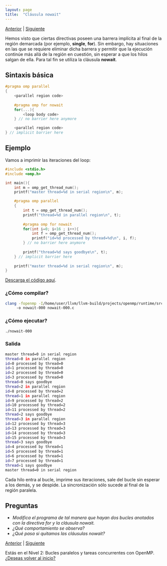 ```yaml
---
layout: page
title:  "Cláusula nowait"
---
```

[Anterior](for-000.html) | [Siguiente](parallel-for-000.html)

Hemos visto que ciertas directivas poseen una barrera implícita al final de la región demarcada (por ejemplo, **single**, **for**).
Sin embargo, hay situaciones en las que se requiere eliminar dicha barrera y permitir que la ejecución continúe más allá de la región en cuestión, sin esperar a que los hilos salgan de ella. 
Para tal fin se utiliza la cláusula **nowait**.

## Sintaxis básica
```c
#pragma omp parallel
{
    <parallel region code>
    
    #pragma omp for nowait
    for(...){
        <loop body code>
    } // no barrier here anymore

    <parallel region code>
} // implicit barrier here
``` 
## Ejemplo
Vamos a imprimir las iteraciones del loop:
```c
#include <stdio.h>
#include <omp.h>

int main(){
    int m = omp_get_thread_num();
    printf("master thread=%d in serial region\n", m);

    #pragma omp parallel
    {
        int t = omp_get_thread_num();
        printf("thread=%d in parallel region\n", t);
        
        #pragma omp for nowait
        for(int i=0; i<16 ; i++){
            int f = omp_get_thread_num();
            printf("id=%d processed by thread=%d\n", i, f);
        } // no barrier here anymore
    
        printf("thread=%d says goodbye\n", t);
    } // implicit barrier here
    
    printf("master thread=%d in serial region\n", m);
}
```
[Descarga el código aquí](../codigo/nowait-000.c).

### ¿Cómo compilar?
```bash
clang -fopenmp -I/home/user/llvm/llvm-build/projects/openmp/runtime/src/ 
     -o nowait-000 nowait-000.c
```
### ¿Cómo ejecutar?
```bash
./nowait-000 
```
### Salida
```bash
master thread=0 in serial region
thread=0 in parallel region
id=0 processed by thread=0
id=1 processed by thread=0
id=2 processed by thread=0
id=3 processed by thread=0
thread=0 says goodbye
thread=2 in parallel region
id=8 processed by thread=2
thread=1 in parallel region
id=9 processed by thread=2
id=10 processed by thread=2
id=11 processed by thread=2
thread=2 says goodbye
thread=3 in parallel region
id=12 processed by thread=3
id=13 processed by thread=3
id=14 processed by thread=3
id=15 processed by thread=3
thread=3 says goodbye
id=4 processed by thread=1
id=5 processed by thread=1
id=6 processed by thread=1
id=7 processed by thread=1
thread=1 says goodbye
master thread=0 in serial region
```
Cada hilo entra al bucle, imprime sus iteraciones, sale del bucle sin esperar a los demás, y se despide. 
La sincronización sólo sucede al final de la región paralela.

## Preguntas
* _Modifica el programa de tal manera que hayan dos bucles anotados con la directiva for y la cláusula nowait._
* _¿Qué comportamiento se observa?_
* _¿Qué pasa si quitamos las cláusulas nowait?_

[Anterior](for-000.html) | [Siguiente](parallel-for-000.html)

<div class=coursetitle>Estás en el Nivel 2: Bucles paralelos y tareas concurrentes con OpenMP. <a href="main.html">¿Deseas volver al inicio?</a> </div>